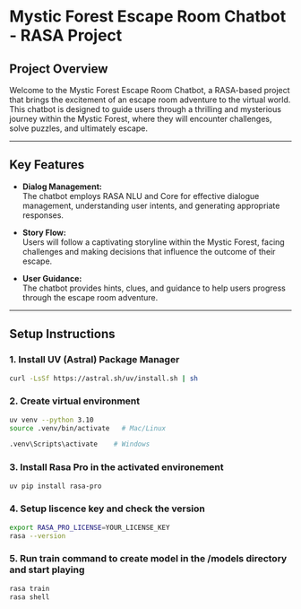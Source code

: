 # Mystic Forest Escape Room Chatbot - RASA Project

## Project Overview
Welcome to the Mystic Forest Escape Room Chatbot, a RASA-based project that brings the excitement of an escape room adventure to the virtual world. This chatbot is designed to guide users through a thrilling and mysterious journey within the Mystic Forest, where they will encounter challenges, solve puzzles, and ultimately escape.

---

## Key Features
- **Dialog Management:**  
  The chatbot employs RASA NLU and Core for effective dialogue management, understanding user intents, and generating appropriate responses.
  
- **Story Flow:**  
  Users will follow a captivating storyline within the Mystic Forest, facing challenges and making decisions that influence the outcome of their escape.

- **User Guidance:**  
  The chatbot provides hints, clues, and guidance to help users progress through the escape room adventure.

---

## Setup Instructions

### 1. Install UV (Astral) Package Manager
```bash
curl -LsSf https://astral.sh/uv/install.sh | sh
```

### 2. Create virtual environment
```bash
uv venv --python 3.10
source .venv/bin/activate   # Mac/Linux

.venv\Scripts\activate    # Windows
```
### 3. Install Rasa Pro in the activated environement
```bash
uv pip install rasa-pro
```
### 4. Setup liscence key and check the version
```bash
export RASA_PRO_LICENSE=YOUR_LICENSE_KEY
rasa --version
```
### 5. Run train command to create model in the /models directory and start playing
```bash
rasa train
rasa shell
```

